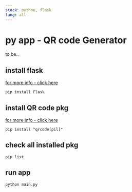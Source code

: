 ```yaml
---
stack: python, flask
lang: all
---
```


# py app - QR code Generator
to be..

## install flask
[for more info - click here](https://flask.palletsprojects.com/en/2.2.x/installation/)
```
pip install Flask
```

## install QR code pkg
[for more info - click here](https://pypi.org/project/qrcode/)
```
pip install "qrcode[pil]"
```

## check all installed pkg
```
pip list
```

## run app
```
python main.py
```